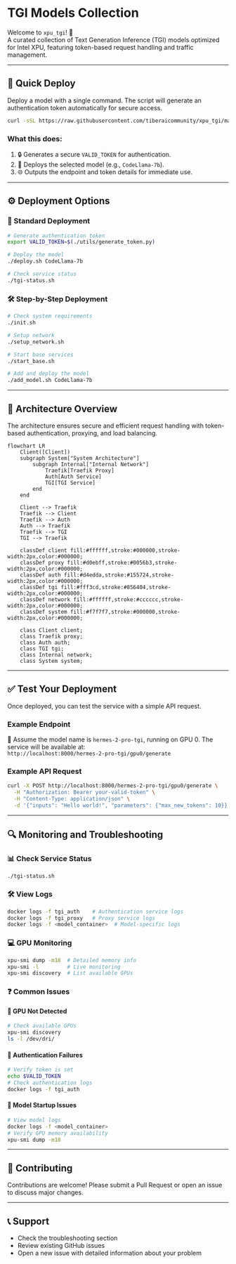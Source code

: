 # TGI Models Collection

Welcome to `xpu_tgi`! 🚀  
A curated collection of Text Generation Inference (TGI) models optimized for Intel XPU, featuring token-based request handling and traffic management.

---

## 🚀 Quick Deploy

Deploy a model with a single command. The script will generate an authentication token automatically for secure access.

```bash
curl -sSL https://raw.githubusercontent.com/tiberaicommunity/xpu_tgi/main/quick-deploy.sh | bash -s -- CodeLlama-7b
```

### What this does:
1. 🔒 Generates a secure `VALID_TOKEN` for authentication.
2. 🚀 Deploys the selected model (e.g., `CodeLlama-7b`).
3. 🌐 Outputs the endpoint and token details for immediate use.

---

## ⚙️ Deployment Options

### 🏃 Standard Deployment
```bash
# Generate authentication token
export VALID_TOKEN=$(./utils/generate_token.py)

# Deploy the model
./deploy.sh CodeLlama-7b

# Check service status
./tgi-status.sh
```

### 🛠️ Step-by-Step Deployment
```bash
# Check system requirements
./init.sh

# Setup network
./setup_network.sh

# Start base services
./start_base.sh

# Add and deploy the model
./add_model.sh CodeLlama-7b
```

---

## 📐 Architecture Overview

The architecture ensures secure and efficient request handling with token-based authentication, proxying, and load balancing.

```mermaid
flowchart LR
    Client([Client])
    subgraph System["System Architecture"]
        subgraph Internal["Internal Network"]
            Traefik[Traefik Proxy]
            Auth[Auth Service]
            TGI[TGI Service]
        end
    end

    Client --> Traefik
    Traefik --> Client
    Traefik --> Auth
    Auth --> Traefik
    Traefik --> TGI
    TGI --> Traefik

    classDef client fill:#ffffff,stroke:#000000,stroke-width:2px,color:#000000;
    classDef proxy fill:#d0ebff,stroke:#0056b3,stroke-width:2px,color:#000000;
    classDef auth fill:#d4edda,stroke:#155724,stroke-width:2px,color:#000000;
    classDef tgi fill:#fff3cd,stroke:#856404,stroke-width:2px,color:#000000;
    classDef network fill:#ffffff,stroke:#cccccc,stroke-width:2px,color:#000000;
    classDef system fill:#f7f7f7,stroke:#000000,stroke-width:2px,color:#000000;

    class Client client;
    class Traefik proxy;
    class Auth auth;
    class TGI tgi;
    class Internal network;
    class System system;
```

---

## ✅ Test Your Deployment

Once deployed, you can test the service with a simple API request.

### Example Endpoint
🔗 Assume the model name is `hermes-2-pro-tgi`, running on GPU 0. The service will be available at:  
`http://localhost:8000/hermes-2-pro-tgi/gpu0/generate`

### Example API Request
```bash
curl -X POST http://localhost:8000/hermes-2-pro-tgi/gpu0/generate \
  -H "Authorization: Bearer your-valid-token" \
  -H "Content-Type: application/json" \
  -d '{"inputs": "Hello world!", "parameters": {"max_new_tokens": 10}}'
```

---

## 🔍 Monitoring and Troubleshooting

### 📊 Check Service Status
```bash
./tgi-status.sh
```

### 🛠️ View Logs
```bash
docker logs -f tgi_auth    # Authentication service logs
docker logs -f tgi_proxy   # Proxy service logs
docker logs -f <model_container>  # Model-specific logs
```

### 💻 GPU Monitoring
```bash
xpu-smi dump -m18  # Detailed memory info
xpu-smi -l         # Live monitoring
xpu-smi discovery  # List available GPUs
```

### ❓ Common Issues

#### 🚫 GPU Not Detected
```bash
# Check available GPUs
xpu-smi discovery
ls -l /dev/dri/
```

#### 🔑 Authentication Failures
```bash
# Verify token is set
echo $VALID_TOKEN
# Check authentication logs
docker logs -f tgi_auth
```

#### 🛑 Model Startup Issues
```bash
# View model logs
docker logs -f <model_container>
# Verify GPU memory availability
xpu-smi dump -m18
```

---

## 🤝 Contributing

Contributions are welcome! Please submit a Pull Request or open an issue to discuss major changes.

---

## 📞 Support

- Check the troubleshooting section
- Review existing GitHub issues
- Open a new issue with detailed information about your problem
